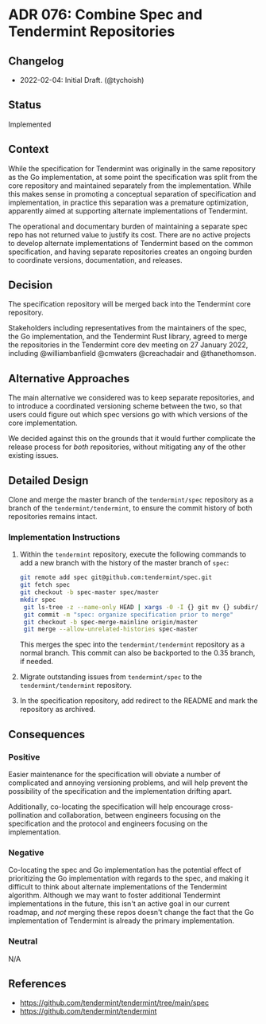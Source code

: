 # ADR 076: Combine Spec and Tendermint Repositories 

## Changelog

- 2022-02-04: Initial Draft. (@tychoish)

## Status

Implemented

## Context

While the specification for Tendermint was originally in the same
repository as the Go implementation, at some point the specification
was split from the core repository and maintained separately from the
implementation. While this makes sense in promoting a conceptual
separation of specification and implementation, in practice this
separation was a premature optimization, apparently aimed at supporting
alternate implementations of Tendermint. 

The operational and documentary burden of maintaining a separate
spec repo has not returned value to justify its cost. There are no active
projects to develop alternate implementations of Tendermint based on the
common specification, and having separate repositories creates an ongoing
burden to coordinate versions, documentation, and releases.

## Decision

The specification repository will be merged back into the Tendermint
core repository.

Stakeholders including representatives from the maintainers of the
spec, the Go implementation, and the Tendermint Rust library, agreed
to merge the repositories in the Tendermint core dev meeting on 27
January 2022, including @williambanfield @cmwaters @creachadair and
@thanethomson.

## Alternative Approaches

The main alternative we considered was to keep separate repositories,
and to introduce a coordinated versioning scheme between the two, so
that users could figure out which spec versions go with which versions
of the core implementation.

We decided against this on the grounds that it would further complicate
the release process for _both_ repositories, without mitigating any of
the other existing issues.

## Detailed Design

Clone and merge the master branch of the `tendermint/spec` repository
as a branch of the `tendermint/tendermint`, to ensure the commit history
of both repositories remains intact.

### Implementation Instructions

1. Within the `tendermint` repository, execute the following commands 
   to add a new branch with the history of the master branch of `spec`:

   ```bash
   git remote add spec git@github.com:tendermint/spec.git
   git fetch spec
   git checkout -b spec-master spec/master
   mkdir spec
	git ls-tree -z --name-only HEAD | xargs -0 -I {} git mv {} subdir/
	git commit -m "spec: organize specification prior to merge"
	git checkout -b spec-merge-mainline origin/master
	git merge --allow-unrelated-histories spec-master
	```

   This merges the spec into the `tendermint/tendermint` repository as
   a normal branch. This commit can also be backported to the 0.35
   branch, if needed.

2. Migrate outstanding issues from `tendermint/spec` to the
   `tendermint/tendermint` repository.

3. In the specification repository, add redirect to the README and mark
   the repository as archived. 
   

## Consequences

### Positive

Easier maintenance for the specification will obviate a number of
complicated and annoying versioning problems, and will help prevent the
possibility of the specification and the implementation drifting apart.

Additionally, co-locating the specification will help encourage
cross-pollination and collaboration, between engineers focusing on the
specification and the protocol and engineers focusing on the implementation.

### Negative

Co-locating the spec and Go implementation has the potential effect of
prioritizing the Go implementation with regards to the spec, and
making it difficult to think about alternate implementations of the
Tendermint algorithm. Although we may want to foster additional
Tendermint implementations in the future, this isn't an active goal
in our current roadmap, and *not* merging these repos doesn't
change the fact that the Go implementation of Tendermint is already the
primary implementation.

### Neutral

N/A

## References

- https://github.com/tendermint/tendermint/tree/main/spec
- https://github.com/tendermint/tendermint
